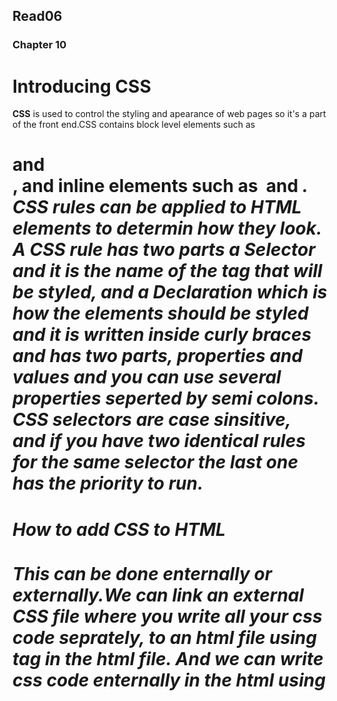 ## Read06
### Chapter 10
# Introducing CSS

**CSS** is used to control the styling and apearance of web pages so it's a part of the front end.CSS contains block level elements such as <p> <h1> and <div>, and inline elements such as <img> and <em>. CSS rules can be applied to HTML elements to determin how they look. A CSS rule has two parts a *Selector* and it is the name of the tag that will be styled, and a *Declaration* which is how the elements should be styled and it is written inside curly braces and has two parts, properties and values and you can use several properties seperted by semi colons. CSS selectors are case sinsitive, and if you have two identical rules for the same selector the last one has the priority to run.
#### How to add CSS to HTML
This can be done enternally or externally.We can link an external CSS file where you write all your css code seprately, to an html file using <link> tag in the html file. And we can write css code enternally in the html using <style> tag.

### Chapter 11
# color
colors makes websites more attractive and css makes it easy to make your website colorful. There are three ways for writing clors in css, RGB Values, HEX Codes, and colors names. You can set a backgroung color using any of the three ways to the body element. Colors on computers are a mix of amounts of red, green, and blue and these mixtures can make hundreds of shades of colors, for that you can use a color picker.

In **RGB Vlaues** the colers red green and blue are measured from 0 to 255 so for example if we want red we type rgb(255, 0, 0) and the same idea for green and blue and for other colors we mix different amounts of these colors. In **HEX Codes** it is the  same but using hexadecimal code by writing a hash before a six digit code for red green and blue. For **Color Names** there are 147 colors that browsers support but it is hard to remember all the colors names.

The color hue is like color gradation and saturation is the amount of grey in the color ,and brightness is the amount of black in the color.when chosing background and font color there must be enough contrast between font color and background color to have a readable text, not too low and not too high contrast.Rgba adds opacity to rgb which represents transparancy.There is **HSL** colors represent hue, saturation and lightness which is the amount of white and there's hsla colors when opacity is added to them.

# javaScript
## Functions
### page 88-94
Functions group statements to achieve a task and store code until it's needed we can call whenever we want thus we make code reusable. A function declaration is made by typing the function keyword first and then the function name and parantheses, and inside these paranthese we can add a parameter , after them we type the statements inside curly brackets.And we call it by its name afollowd by paranthese in which we can add argument for the parameter.



